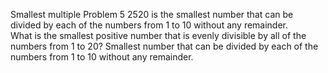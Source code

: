 Smallest multiple Problem 5 
2520 is the smallest number that can be divided by each of the numbers from 1 to 10 without any remainder.  
What is the smallest positive number that is evenly divisible by all of the numbers from 1 to 20? 
Smallest number that can be divided by each of the numbers from 1 to 10 without any remainder.
